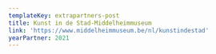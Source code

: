 ```yaml
---
templateKey: extrapartners-post
title: Kunst in de Stad-Middelheimmuseum
link: 'https://www.middelheimmuseum.be/nl/kunstindestad'
yearPartner: 2021
---
```

